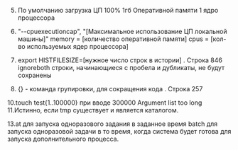 5. По умолчанию загрузка ЦП 100%
   1гб Оперативной памяти
   1 ядро процессора
6. "--cpuexecutioncap", "[Максимальное использование ЦП локальной машины]"
   memory = [количество оперативной памяти]
   cpus = [кол-во используемых ядер процессора]

8. export HISTFILESIZE=[нужное число строк в истории] . Строка 846
   ignoreboth строки, начинающиеся с пробела и дубликаты, не будут сохранены

9. {} - команда групировки, для сокращения кода . Строка 257

10.touch test{1..100000}
   при вводе 300000 Argument list too long
11.Истинно, если tmp существует и является каталогом.

13.at для запуска одноразового задания в заданное время
batch для запуска одноразовой задачи в то время, когда система будет готова для запуска дополнительного процесса.
